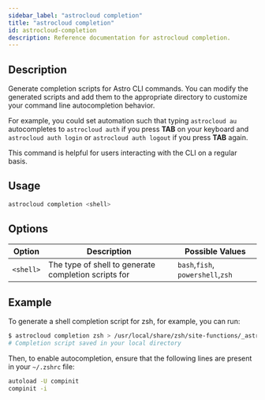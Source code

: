 ```yaml
---
sidebar_label: "astrocloud completion"
title: "astrocloud completion"
id: astrocloud-completion
description: Reference documentation for astrocloud completion.
---
```


## Description

Generate completion scripts for Astro CLI commands. You can modify the generated scripts and add them to the appropriate directory to customize your command line autocompletion behavior.

For example, you could set automation such that typing `astrocloud au` autocompletes to `astrocloud auth` if you press **TAB** on your keyboard and `astrocloud auth login` or `astrocloud auth logout` if you press **TAB** again.

This command is helpful for users interacting with the CLI on a regular basis.

## Usage

```sh
astrocloud completion <shell>
```

## Options

| Option  | Description                                          | Possible Values                   |
| ------- | ---------------------------------------------------- | --------------------------------- |
| `<shell>` | The type of shell to generate completion scripts for | `bash`,`fish`, `powershell`,`zsh` |

## Example

To generate a shell completion script for zsh, for example, you can run:

```sh
$ astrocloud completion zsh > /usr/local/share/zsh/site-functions/_astrocloud
# Completion script saved in your local directory
```

Then, to enable autocompletion, ensure that the following lines are present in your `~/.zshrc` file:

```sh
autoload -U compinit
compinit -i
```
